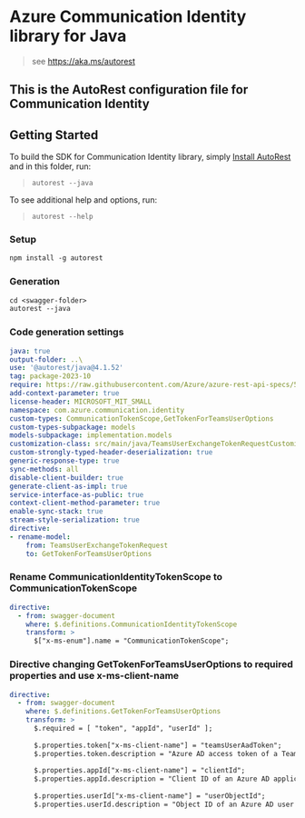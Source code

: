 # Azure Communication Identity library for Java

> see https://aka.ms/autorest

This is the AutoRest configuration file for Communication Identity
---
## Getting Started

To build the SDK for Communication Identity library, simply [Install AutoRest](https://aka.ms/autorest) and in this folder, run:
> `autorest --java`

To see additional help and options, run:
> `autorest --help`

### Setup
```ps
npm install -g autorest
```

### Generation
```ps
cd <swagger-folder>
autorest --java
```

### Code generation settings
``` yaml
java: true
output-folder: ..\
use: '@autorest/java@4.1.52'
tag: package-2023-10
require: https://raw.githubusercontent.com/Azure/azure-rest-api-specs/5797d78f04cd8ca773be82d2c99a3294009b3f0a/specification/communication/data-plane/Identity/readme.md
add-context-parameter: true
license-header: MICROSOFT_MIT_SMALL
namespace: com.azure.communication.identity
custom-types: CommunicationTokenScope,GetTokenForTeamsUserOptions
custom-types-subpackage: models
models-subpackage: implementation.models
customization-class: src/main/java/TeamsUserExchangeTokenRequestCustomization.java
custom-strongly-typed-header-deserialization: true
generic-response-type: true
sync-methods: all
disable-client-builder: true
generate-client-as-impl: true
service-interface-as-public: true
context-client-method-parameter: true
enable-sync-stack: true
stream-style-serialization: true
directive:
- rename-model:
    from: TeamsUserExchangeTokenRequest
    to: GetTokenForTeamsUserOptions
```

### Rename CommunicationIdentityTokenScope to CommunicationTokenScope
```yaml
directive:
  - from: swagger-document
    where: $.definitions.CommunicationIdentityTokenScope
    transform: >
      $["x-ms-enum"].name = "CommunicationTokenScope";
```

### Directive changing GetTokenForTeamsUserOptions to required properties and use x-ms-client-name
```yaml
directive:
  - from: swagger-document
    where: $.definitions.GetTokenForTeamsUserOptions
    transform: >
      $.required = [ "token", "appId", "userId" ];
        
      $.properties.token["x-ms-client-name"] = "teamsUserAadToken";
      $.properties.token.description = "Azure AD access token of a Teams User.";
      
      $.properties.appId["x-ms-client-name"] = "clientId";
      $.properties.appId.description = "Client ID of an Azure AD application.";
        
      $.properties.userId["x-ms-client-name"] = "userObjectId";
      $.properties.userId.description = "Object ID of an Azure AD user (Teams User).";
```

